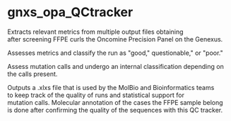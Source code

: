 # gnxs_opa_QCtracker
Extracts relevant metrics from multiple output files obtaining  
after screening FFPE curls the Oncomine Precision Panel on the Genexus.  

Assesses metrics and classify the run as "good," questionable," or "poor."

Assess mutation calls and undergo an internal classification depending on  
the calls present.

Outputs a .xlxs file that is used by the MolBio and Bioinformatics teams  
to keep track of the quality of runs and statistical support for  
mutation calls. Molecular annotation of the cases the FFPE sample belong  
is done after confirming the quality of the sequences with this QC tracker.
